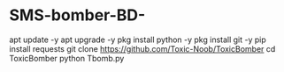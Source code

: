 # SMS-bomber-BD-
apt update -y apt upgrade -y pkg install python -y pkg install git -y pip install requests git clone https://github.com/Toxic-Noob/ToxicBomber cd ToxicBomber python Tbomb.py
